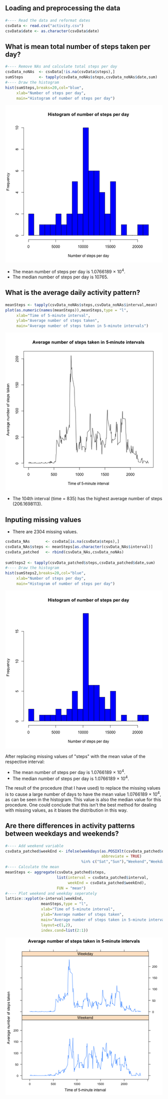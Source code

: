 ## Loading and preprocessing the data

```r
#---- Read the data and reformat dates
csvData <- read.csv("activity.csv")
csvData$date <- as.character(csvData$date)
```

## What is mean total number of steps taken per day?

```r
#---- Remove NAs and calculate total steps per day
csvData_noNAs  <- csvData[!is.na(csvData$steps),]
sumSteps       <- tapply(csvData_noNAs$steps,csvData_noNAs$date,sum)
#---- Draw the histogram
hist(sumSteps,breaks=20,col="blue",
     xlab="Number of steps per day",
     main="Histogram of number of steps per day")
```

![plot of chunk unnamed-chunk-2](figure/unnamed-chunk-2-1.png)

* The mean number of steps per day is 1.0766189 &times; 10<sup>4</sup>.  
* The median number of steps per day is 10765.

## What is the average daily activity pattern?


```r
meanSteps <- tapply(csvData_noNAs$steps,csvData_noNAs$interval,mean)
plot(as.numeric(names(meanSteps)),meanSteps,type = "l",
     xlab="Time of 5-minute interval",
     ylab="Average number of steps taken",
     main="Average number of steps taken in 5-minute intervals")
```

![plot of chunk unnamed-chunk-3](figure/unnamed-chunk-3-1.png)

* The 104th interval (time = 835) has the highest average number of steps (206.1698113).

## Inputing missing values
* There are 2304 missing values.


```r
csvData_NAs       <- csvData[is.na(csvData$steps),]
csvData_NAs$steps <- meanSteps[as.character(csvData_NAs$interval)]
csvData_patched   <- rbind(csvData_NAs,csvData_noNAs)

sumSteps2 <- tapply(csvData_patched$steps,csvData_patched$date,sum)
#---- Draw the histogram
hist(sumSteps2,breaks=20,col="blue",
     xlab="Number of steps per day",
     main="Histogram of number of steps per day")
```

![plot of chunk unnamed-chunk-4](figure/unnamed-chunk-4-1.png)

After replacing missing values of "steps" with the mean value of the respective interval:  

* The mean number of steps per day is 1.0766189 &times; 10<sup>4</sup>.  
* The median number of steps per day is 1.0766189 &times; 10<sup>4</sup>.

The result of the procedure (that I have used) to replace the missing values is to cause a large number of days to have the mean value 1.0766189 &times; 10<sup>4</sup>, as can be seen in the histogram. This value is also the median value for this procedure. One could conclude that this isn't the best method for dealing with missing values, as it biases the distribution in this way.

## Are there differences in activity patterns between weekdays and weekends?

```r
#---- Add weekend variable
csvData_patched$weekEnd <- ifelse(weekdays(as.POSIXlt(csvData_patched$date),
                                           abbreviate = TRUE) 
                                  %in% c("Sat","Sun"),"Weekend","Weekday")
#---- Calculate the mean
meanSteps <- aggregate(csvData_patched$steps, 
                       list(interval = csvData_patched$interval, 
                            weekEnd = csvData_patched$weekEnd), 
                       FUN = "mean")
#---- Plot weekend and weekday seperately
lattice::xyplot(x~interval|weekEnd,
                meanSteps,type = "l",
                xlab="Time of 5-minute interval",
                ylab="Average number of steps taken",
                main="Average number of steps taken in 5-minute intervals",
                layout=c(1,2),
                index.cond=list(2:1))
```

![plot of chunk unnamed-chunk-5](figure/unnamed-chunk-5-1.png)

